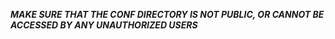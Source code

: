 ***MAKE SURE THAT THE CONF DIRECTORY IS NOT PUBLIC, OR CANNOT BE ACCESSED BY ANY UNAUTHORIZED USERS***
